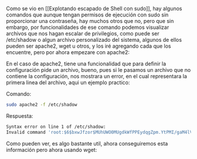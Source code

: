 
Como se vio en [[Explotando escapado de Shell con sudo]], hay algunos comandos que aunque tengan permisos de ejecución con sudo sin proporcionar una contraseña, hay muchos otros que no, pero que sin embargo, por funcionalidades de ese comando podemos visualizar archivos que nos hagan escalar de privilegios, como puede ser /etc/shadow o algun archivo personalizado del sistema, algunos de ellos pueden ser apache2, wget u otros, y los iré agregando cada que los encuentre, pero por ahora empezare con apache2:

En el caso de apache2, tiene una funcionalidad que para definir la configuración pide un archivo, bueno, pues si le pasamos un archivo que no contiene la configuración, nos mostrara un error, en el cual representara la primera linea del archivo, aqui un ejemplo practico:

Comando:

```bash
sudo apache2 -f /etc/shadow
```

Respuesta:

```bash
Syntax error on line 1 of /etc/shadow:
Invalid command 'root:$6$bxwJfzor$MUhUWO0MUgdkWfPPEydqgZpm.YtPMI/gaM4lVqhP21LFNWmSJ821kvJnIyoODYtBh.SF9aR7ciQBRCcw5bgjX0:17298:0:99999:7:::', perhaps misspelled or defined by a module not included in the server configuration
```

Como pueden ver, es algo bastante util, ahora conseguiremos esta información pero ahora usando wget:

